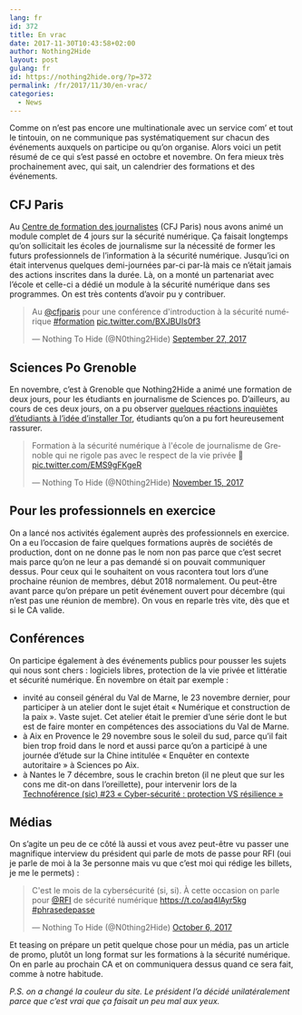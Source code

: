 ```yaml
---
lang: fr 
id: 372
title: En vrac
date: 2017-11-30T10:43:58+02:00
author: Nothing2Hide
layout: post
gulang: fr 
id: https://nothing2hide.org/?p=372
permalink: /fr/2017/11/30/en-vrac/
categories:
  - News
---
```

Comme on n&rsquo;est pas encore une multinationale avec un service com&rsquo; et tout le tintouin, on ne communique pas systématiquement sur chacun des événements auxquels on participe ou qu&rsquo;on organise. Alors voici un petit résumé de ce qui s&rsquo;est passé en octobre et novembre. On fera mieux très prochainement avec, qui sait, un calendrier des formations et des événements.<!--more-->

## CFJ Paris

Au [Centre de formation des journalistes](http://www.cfjparis.com/fr/accueil/) (CFJ Paris) nous avons animé un module complet de 4 jours sur la sécurité numérique. Ça faisait longtemps qu&rsquo;on sollicitait les écoles de journalisme sur la nécessité de former les futurs professionnels de l&rsquo;information à la sécurité numérique. Jusqu&rsquo;ici on était intervenus quelques demi-journées par-ci par-là mais ce n&rsquo;était jamais des actions inscrites dans la durée. Là, on a monté un partenariat avec l&rsquo;école et celle-ci a dédié un module à la sécurité numérique dans ses programmes. On est très contents d&rsquo;avoir pu y contribuer.

<blockquote class="twitter-tweet" data-width="525" data-dnt="true">
  <p lang="fr" dir="ltr">
    Au <a href="https://twitter.com/cfjparis?ref_src=twsrc%5Etfw">@cfjparis</a> pour une conférence d'introduction à la sécurité numérique <a href="https://twitter.com/hashtag/formation?src=hash&ref_src=twsrc%5Etfw">#formation</a> <a href="https://t.co/BXJBUIs0f3">pic.twitter.com/BXJBUIs0f3</a>
  </p>
  
  <p>
    &mdash; Nothing To Hide (@N0thing2Hide) <a href="https://twitter.com/N0thing2Hide/status/913068112781725697?ref_src=twsrc%5Etfw">September 27, 2017</a>
  </p>
</blockquote>



## Sciences Po Grenoble

En novembre, c&rsquo;est à Grenoble que Nothing2Hide a animé une formation de deux jours, pour les étudiants en journalisme de Sciences po. D&rsquo;ailleurs, au cours de ces deux jours, on a pu observer [quelques réactions inquiètes d&rsquo;étudiants à l&rsquo;idée d&rsquo;installer Tor](https://blog.barbayellow.com/2017/11/18/tor-ca-met-des-virus-sur-mon-ordi/), étudiants qu&rsquo;on a pu fort heureusement rassurer.

<blockquote class="twitter-tweet" data-width="525" data-dnt="true">
  <p lang="fr" dir="ltr">
    Formation à la sécurité numérique à l'école de journalisme de Grenoble qui ne rigole pas avec le respect de la vie privée 🙂 <a href="https://t.co/EMS9gFKgeR">pic.twitter.com/EMS9gFKgeR</a>
  </p>
  
  <p>
    &mdash; Nothing To Hide (@N0thing2Hide) <a href="https://twitter.com/N0thing2Hide/status/930728882243866625?ref_src=twsrc%5Etfw">November 15, 2017</a>
  </p>
</blockquote>



## Pour les professionnels en exercice

On a lancé nos activités également auprès des professionnels en exercice. On a eu l&rsquo;occasion de faire quelques formations auprès de sociétés de production, dont on ne donne pas le nom non pas parce que c&rsquo;est secret mais parce qu&rsquo;on ne leur a pas demandé si on pouvait communiquer dessus. Pour ceux qui le souhaitent on vous racontera tout lors d&rsquo;une prochaine réunion de membres, début 2018 normalement. Ou peut-être avant parce qu&rsquo;on prépare un petit événement ouvert pour décembre (qui n&rsquo;est pas une réunion de membre). On vous en reparle très vite, dès que et si le CA valide.

## Conférences

On participe également à des événements publics pour pousser les sujets qui nous sont chers : logiciels libres, protection de la vie privée et littératie et sécurité numérique. En novembre on était par exemple :

  * invité au conseil général du Val de Marne, le 23 novembre dernier, pour participer à un atelier dont le sujet était « Numérique et construction de la paix ». Vaste sujet. Cet atelier était le premier d&rsquo;une série dont le but est de faire monter en compétences des associations du Val de Marne.
  * à Aix en Provence le 29 novembre sous le soleil du sud, parce qu&rsquo;il fait bien trop froid dans le nord et aussi parce qu&rsquo;on a participé à une journée d&rsquo;étude sur la Chine intitulée « Enquêter en contexte autoritaire » à Sciences po Aix.
  * à Nantes le 7 décembre, sous le crachin breton (il ne pleut que sur les cons me dit-on dans l&rsquo;oreillette), pour intervenir lors de la [Technoférence (sic) #23 « Cyber-sécurité : protection VS résilience »](http://www.images-et-reseaux.com/fr/agenda/events/technoference-23-cyber-securite-protection-vs-resilience)

## Médias

On s&rsquo;agite un peu de ce côté là aussi et vous avez peut-être vu passer une magnifique interview du président qui parle de mots de passe pour RFI (oui je parle de moi à la 3e personne mais vu que c&rsquo;est moi qui rédige les billets, je me le permets) :

<blockquote class="twitter-tweet" data-width="525" data-dnt="true">
  <p lang="fr" dir="ltr">
    C'est le mois de la cybersécurité (si, si). À cette occasion on parle pour <a href="https://twitter.com/RFI?ref_src=twsrc%5Etfw">@RFI</a> de sécurité numérique <a href="https://t.co/aq4lAyr5kg">https://t.co/aq4lAyr5kg</a> <a href="https://twitter.com/hashtag/phrasedepasse?src=hash&ref_src=twsrc%5Etfw">#phrasedepasse</a>
  </p>
  
  <p>
    &mdash; Nothing To Hide (@N0thing2Hide) <a href="https://twitter.com/N0thing2Hide/status/916241078130487296?ref_src=twsrc%5Etfw">October 6, 2017</a>
  </p>
</blockquote>



Et teasing on prépare un petit quelque chose pour un média, pas un article de promo, plutôt un long format sur les formations à la sécurité numérique. On en parle au prochain CA et on communiquera dessus quand ce sera fait, comme à notre habitude.

_P.S. on a changé la couleur du site. Le président l&rsquo;a décidé unilatéralement parce que c&rsquo;est vrai que ça faisait un peu mal aux yeux._

<!-- /wp:core/paragraph -->